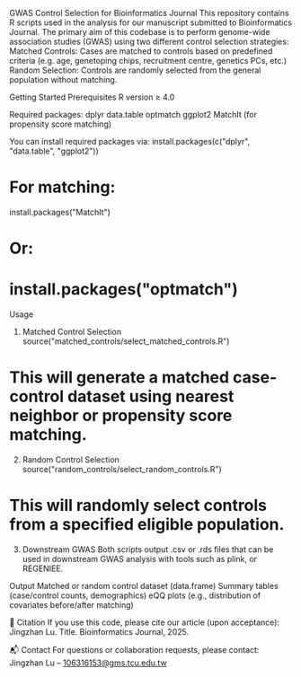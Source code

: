 GWAS Control Selection for Bioinformatics Journal
This repository contains R scripts used in the analysis for our manuscript submitted to Bioinformatics Journal. The primary aim of this codebase is to perform genome-wide association studies (GWAS) using two different control selection strategies:
Matched Controls: Cases are matched to controls based on predefined criteria (e.g. age, genetoping chips, recruitment centre, genetics PCs, etc.)
Random Selection: Controls are randomly selected from the general population without matching.

Getting Started
Prerequisites
R version ≥ 4.0

Required packages:
dplyr
data.table
optmatch
ggplot2
MatchIt (for propensity score matching)

You can install required packages via:
install.packages(c("dplyr", "data.table", "ggplot2"))
# For matching:
install.packages("MatchIt")
# Or:
# install.packages("optmatch")

Usage
1. Matched Control Selection
source("matched_controls/select_matched_controls.R")
# This will generate a matched case-control dataset using nearest neighbor or propensity score matching.
2. Random Control Selection
source("random_controls/select_random_controls.R")
# This will randomly select controls from a specified eligible population.

3. Downstream GWAS
Both scripts output .csv or .rds files that can be used in downstream GWAS analysis with tools such as plink, or REGENIEE.

Output
Matched or random control dataset (data.frame)
Summary tables (case/control counts, demographics)
eQQ plots (e.g., distribution of covariates before/after matching)

📄 Citation
If you use this code, please cite our article (upon acceptance):
Jingzhan Lu. Title. Bioinformatics Journal, 2025.

📬 Contact
For questions or collaboration requests, please contact:
Jingzhan Lu – 106316153@gms.tcu.edu.tw

